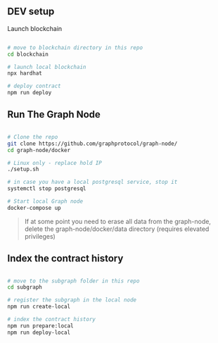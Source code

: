 ## DEV setup

Launch blockchain

```bash

# move to blockchain directory in this repo
cd blockchain

# launch local blockchain
npx hardhat

# deploy contract
npm run deploy

```

## Run The Graph Node

```bash

# Clone the repo
git clone https://github.com/graphprotocol/graph-node/
cd graph-node/docker

# Linux only - replace hold IP
./setup.sh

# in case you have a local postgresql service, stop it
systemctl stop postgresql

# Start local Graph node
docker-compose up

```

> If at some point you need to erase all data from the graph-node, delete the graph-node/docker/data directory (requires elevated privileges)

## Index the contract history

```bash

# move to the subgraph folder in this repo
cd subgraph

# register the subgraph in the local node
npm run create-local

# index the contract history
npm run prepare:local
npm run deploy-local

```
